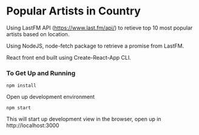 # Popular Artists in Country

Using LastFM API (https://www.last.fm/api/) to retieve top 10 most popular artists based on location.

Using NodeJS, node-fetch package to retrieve a promise from LastFM. 

React front end built using Create-React-App CLI. 

<h3>To Get Up and Running</h3>

```
npm install
```
Open up development environment

```
npm start
```
This will start up development view in the browser, open up in http://localhost:3000
